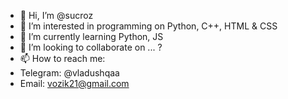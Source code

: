 - 👋 Hi, I’m @sucroz
- 👀 I’m interested in programming on Python, C++, HTML & CSS
- 🌱 I’m currently learning Python, JS
- 💞️ I’m looking to collaborate on ... ?
- 📫 How to reach me:
- Telegram: @vladushqaa
- Email: vozik21@gmail.com

<!---
sucroz/sucroz is a ✨ special ✨ repository because its `README.md` (this file) appears on your GitHub profile.
You can click the Preview link to take a look at your changes.
--->
